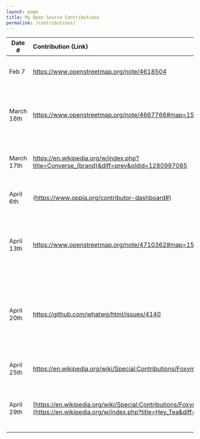 ```yaml
---
layout: page
title: My Open Source Contributions
permalink: /contributions/
---
```


<!--
Type of the contribution should be "Wikipedia edit", "OpenStreet Map feature", "Documentation", "Course website", "Blog",
"Browser Add-on", etc.

The description should include a brief summary of what you did.

The link should bring us to a public page that shows your contribution. 

Replace the first row with your own contribution. 

-->





| Date #       | Contribution (Link)  | Type  | Description |
|---|:---|:---|:---|
| Feb 7   | https://www.openstreetmap.org/note/4618504    | Adding notes on open street map   |   I added a unbdocumanted barber shop downstairs of my apartment.   |
|  March 16th   |  https://www.openstreetmap.org/note/4667766#map=15/40.72939/-73.98177&layers=N   |  Add notes on open street map    | The cafe downstairs of my building occupies two separated space, one for the cafe and one for the restaurant. It was not shown on the map because these two spaces share the same address, but I added a description to the map so people will not be misguided if the look up cafe but ended up being at the restaurant.     |
|  March 17th   | https://en.wikipedia.org/w/index.php?title=Converse_(brand)&diff=prev&oldid=1280997085    |  Add notes on Conevrse's wikipedia page   |  I suggested the key role of converse shoes played in Japanese street culture in th 1980s.    |
|  April 6th  | (https://www.oppia.org/contributor-dashboard#)  |  Translates lessions subtitles on Oppia  |  I translated the subtitles and course content from English to Mandarin Chinese.    |
|  April 13th  | https://www.openstreetmap.org/note/4710362#map=15/51.50976/-0.13049&layers=N|  Adding missing location for the stage bar on open street map |  I added a unbdocumanted bar restaurant called the stage bar located within the lononder hotel I stayed in London. I realized that when I was trying to search up for the bar it's not shown, but only with teh explicit address since they automatically believe it's within the hotel. With the notes, people who are ignorant to the knowledge that it's part of the hotel will have access to the location.  |
|  April 20th  | https://github.com/whatwg/html/issues/4140 |  Fixing front end css error in sourcecode |  I proposed the solution of deleting all <span> tag in the sourcecode to reduce the redundancy. After inspecting all the frontend code, including javascript and html for the repository, I realized that the inclusion of the tag <span> could contribute to additional signal to two method, causing the error with postMessage() taking 2 instances of the object worker. By removing that, we can clear out the useless part and then see if it can logically cut off the duplicate operation of the call of the method. |
|  April 25th  | https://en.wikipedia.org/wiki/Special:Contributions/Foxymoxy1224 |  Update restoration information |  I updated the most recent restoration information about the Pulitzer Fountain to its wikipedia page. (https://en.wikipedia.org/w/index.php?title=Pulitzer_Fountain&diff=prev&oldid=1287497986) |
|  April 29th  | [https://en.wikipedia.org/wiki/Special:Contributions/Foxymoxy1224](https://en.wikipedia.org/w/index.php?title=Hey_Tea&diff=prev&oldid=1287991901) |  Update international store opening information for heytea|  I researched and updated the business history of HeyTea regarding its internatinonal expansion in Singapore and UK. https://en.wikipedia.org/wiki/Hey_Tea|










